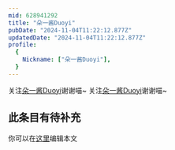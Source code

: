 ```yaml
---
mid: 628941292
title: "朵一酱Duoyi"
pubDate: "2024-11-04T11:22:12.877Z"
updatedDate: "2024-11-04T11:22:12.877Z"
profile:
  {
    Nickname: ["朵一酱Duoyi"],
  }
---
```


关注[朵一酱Duoyi](https://space.bilibili.com/628941292)谢谢喵~ 关注[朵一酱Duoyi](https://space.bilibili.com/628941292)谢谢喵~

## 此条目有待补充
你可以在[这里](https://github.com/Yuhanawa/VTuber.ICU/edit/master/src/content/v/朵一酱Duoyi/index.md)编辑本文
